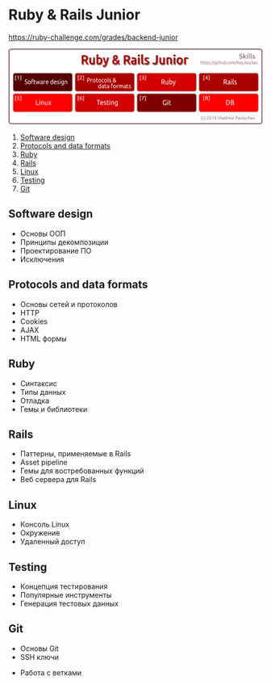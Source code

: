 # Ruby & Rails Junior

https://ruby-challenge.com/grades/backend-junior

![Ruby & Rails Junior skills](https://github.com/KeyJoo/ses/blob/dev/assets/img/Ruby_rails_junior_skills_2.png)


1. [Software design](#software-design)
2. [Protocols and data formats](#protocols-and-data-formats)
3. [Ruby](#ruby)
4. [Rails](#rails)
5. [Linux](#linux)
6. [Testing](#testing)
7. [Git](#git)




## Software design

- Основы ООП
- Принципы декомпозиции
- Проектирование ПО
- Исключения


## Protocols and data formats

- Основы сетей и протоколов
- HTTP
- Cookies
- AJAX
- HTML формы


## Ruby

- Синтаксис
- Типы данных
- Отладка
- Гемы и библиотеки


## Rails

- Паттерны, применяемые в Rails
- Asset pipeline
- Гемы для востребованных функций
- Веб сервера для Rails


## Linux

+ Консоль Linux
+ Окружение
+ Удаленный доступ


## Testing

- Концепция тестирования
- Популярные инструменты
- Генерация тестовых данных


## Git

+ Основы Git
+ SSH ключи
- Работа с ветками